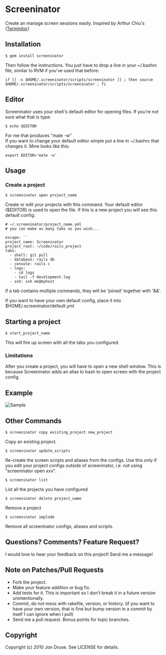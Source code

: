 Screeninator
============

Create an manage screen sessions easily. Inspired by Arthur Chiu's ([Terminitor](http://github.com/achiu/terminitor))

Installation
------------

    $ gem install screeninator
  
Then follow the instructions.  You just have to drop a line in your ~/.bashrc file, similar to RVM if you've used that before:

    if [[ -s $HOME/.screeninator/scripts/screeninator ]] ; then source $HOME/.screeninator/scripts/screeninator ; fi

Editor
------

Screeninator uses your shell's default editor for opening files.  If you're not sure what that is type:
  
    $ echo $EDITOR
    
For me that produces "mate -w"  
If you want to change your default editor simple put a line in ~/.bashrc that changes it. Mine looks like this:

    export EDITOR='mate -w'

Usage
-----
  
### Create a project ###
  
    $ screeninator open project_name
  
Create or edit your projects with this command. Your default editor ($EDITOR) is used to open the file. If this is a new project you will see this default config:

    # ~/.screeninator/project_name.yml
    # you can make as many tabs as you wish...

    escape: ``
    project_name: Screeninator
    project_root: ~/code/rails_project
    tabs:
      - shell: git pull
      - database: rails db
      - console: rails c
      - logs: 
        - cd logs
        - tail -f development.log
      - ssh: ssh me@myhost
  

If a tab contains multiple commands, they will be 'joined' together with '&&'.

If you want to have your own default config, place it into $HOME/.screeninator/default.yml


Starting a project
------------------

    $ start_project_name
  
This will fire up screen with all the tabs you configured.

### Limitations ###

After you create a project, you will have to open a new shell window. This is because Screeninator adds an alias to bash to open screen with the project config.


Example
-------

![Sample](http://img.skitch.com/20100922-b6yny5qxuh159asdekh3mx9quk.png)


Other Commands
--------------

    $ screeninator copy existing_project new_project

Copy an existing project.


    $ screeninator update_scripts

Re-create the screen scripts and aliases from the configs. Use this only if you edit your project configs outside of screeninator, i.e. not using "screeninator open xxx".


    $ screeninator list
  
List all the projects you have configured

    $ screeninator delete project_name
  
Remove a project

    $ screeninator implode
  
Remove all screeninator configs, aliases and scripts.


Questions? Comments? Feature Request?
-------------------------------------

I would love to hear your feedback on this project!  Send me a message!


Note on Patches/Pull Requests
-----------------------------
 
* Fork the project.
* Make your feature addition or bug fix.
* Add tests for it. This is important so I don't break it in a
  future version unintentionally.
* Commit, do not mess with rakefile, version, or history.
  (if you want to have your own version, that is fine but bump version in a commit by itself I can ignore when I pull)
* Send me a pull request. Bonus points for topic branches.

Copyright
---------

Copyright (c) 2010 Jon Druse. See LICENSE for details.

